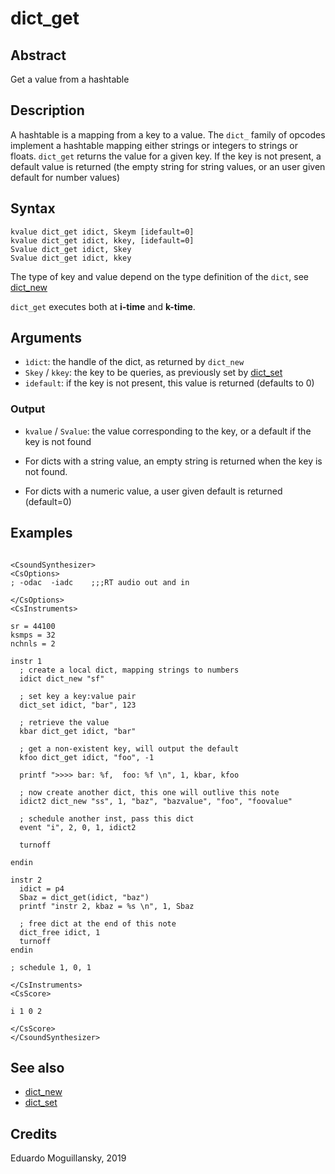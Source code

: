# dict_get

## Abstract

Get a value from a hashtable

## Description

A hashtable is a mapping from a key to a value. The `dict_` family of opcodes 
implement a hashtable mapping either strings or integers to strings or floats. 
`dict_get` returns the value for a given key. If the key is not present, a default
value is returned (the empty string for string values, or an user given default 
for number values)

## Syntax

    kvalue dict_get idict, Skeym [idefault=0]
    kvalue dict_get idict, kkey, [idefault=0]
    Svalue dict_get idict, Skey
    Svalue dict_get idict, kkey
    
The type of key and value depend on the type definition of the `dict`, see [dict_new](dict_new)

  
`dict_get` executes both at **i-time** and **k-time**. 

## Arguments

* `ìdict`: the handle of the dict, as returned by `dict_new`
* `Skey` / `kkey`: the key to be queries, as previously set by [dict_set](dict_set)
* `idefault`: if the key is not present, this value is returned (defaults to 0)

### Output

* `kvalue` / `Svalue`: the value corresponding to the key, or a default if the key is not found

* For dicts with a string value, an empty string is returned when the key is not found.
* For dicts with a numeric value, a user given default is returned (default=0)

## Examples

```csound

<CsoundSynthesizer>
<CsOptions>
; -odac  -iadc    ;;;RT audio out and in

</CsOptions>
<CsInstruments>

sr = 44100
ksmps = 32
nchnls = 2

instr 1	
  ; create a local dict, mapping strings to numbers
  idict dict_new "sf"
  
  ; set key a key:value pair
  dict_set idict, "bar", 123

  ; retrieve the value
  kbar dict_get idict, "bar"
  
  ; get a non-existent key, will output the default
  kfoo dict_get idict, "foo", -1 

  printf ">>>> bar: %f,  foo: %f \n", 1, kbar, kfoo 

  ; now create another dict, this one will outlive this note
  idict2 dict_new "ss", 1, "baz", "bazvalue", "foo", "foovalue"
  
  ; schedule another inst, pass this dict
  event "i", 2, 0, 1, idict2
  
  turnoff

endin

instr 2
  idict = p4
  Sbaz = dict_get(idict, "baz")
  printf "instr 2, kbaz = %s \n", 1, Sbaz
  
  ; free dict at the end of this note
  dict_free idict, 1  
  turnoff
endin

; schedule 1, 0, 1

</CsInstruments>
<CsScore>

i 1 0 2

</CsScore>
</CsoundSynthesizer> 
```

## See also

* [dict_new](dict_new.md)
* [dict_set](dict_set.md)

## Credits

Eduardo Moguillansky, 2019